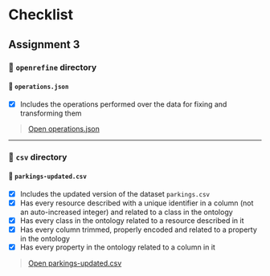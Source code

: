 # Checklist
## Assignment 3
### 📁 `openrefine` directory

#### 📄 `operations.json`
- [x] Includes the operations performed over the data for fixing and transforming them
> [Open operations.json](./openrefine/operations.json)

---

### 📁 `csv` directory

#### 📄 `parkings-updated.csv`
- [x] Includes the updated version of the dataset `parkings.csv`
- [x] Has every resource described with a unique identifier in a column (not an auto-increased integer) and related to a class in the ontology
- [x] Has every class in the ontology related to a resource described in it
- [x] Has every column trimmed, properly encoded and related to a property in the ontology
- [x] Has every property in the ontology related to a column in it
> [Open parkings-updated.csv](./csv/parkings-updated.csv)
